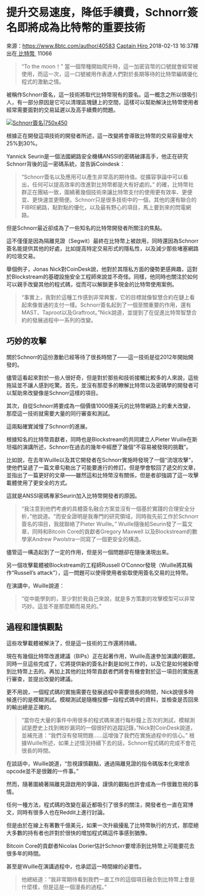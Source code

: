 # 提升交易速度，降低手續費，Schnorr簽名即將成為比特幣的重要技術
來源：https://www.8btc.com/author/40583
[Captain Hiro ](https://www.8btc.com/author/40583)2018-02-13 16:37釋出在[ 比特幣 ](javascript:;) 11066

> “To the moon！”
> 當一個幣種開始爬升時，這一加密貨幣的口號就會經常被使用，而這一次，這一口號被用作表達人們對於長期等待的比特幣編碼優化程式的激動之情。

被稱作Schnorr簽名，這一技術將取代比特幣現有的簽名。這一概念之所以很吸引人，有一部分原因是它可以清理區塊鏈上的空間，這樣可以幫助解決比特幣使用者經常需要面對的交易延遲以及高手續費的問題。

[![Schnorr簽名|750x450](https://cdn.8btc.com/wp-content/uploads/2018/02/201802130834021281.jpg)](https://cdn.8btc.com/wp-content/uploads/2018/02/201802130834021281.jpg)

根據正在開發這項技術的開發者所述，這一改變將會導致比特幣的交易容量增大25%到30%。

Yannick Seurin是一個法國網路安全機構ANSSI的密碼破譯高手，他正在研究Schnorr背後的這一密碼系統，並告訴Coindesk：

> “Schnorr簽名以及應用可以產生非常高的期待值。從擴容爭論中可以看出，任何可以提高效率的改進對比特幣都是大有好處的。”
> 的確，比特幣社群正在團結一致，圍繞著幾個技術來讓比特幣支付的使用更有效率、更便宜、更快速並更簡便。Schnorr只是很多技術中的一個，其他的還有聯合的FIBRE網路，點對點的優化，以及最有野心的項目，馬上要到來的閃電網路。

但是Schnorr最近卻成為了一些知名的比特幣開發者所關注的焦點。

這不僅僅是因為隔離見證（Segwit）最終在比特幣上被啟用，同時還因為Schnorr簽名能提供其他的好處，比如提高特定交易形式的隱私性，以及減少那些堵塞網路的垃圾交易。

舉個例子，Jonas Nick對CoinDesk說，他對於其隱私方面的優勢更感興趣，這對於Blockstream的基礎設施安全工程師來說並不奇怪。同樣，他同時也關注於如何可以親手改變其他的程式碼，從而可以解鎖更多現金的比特幣使用案例。

> “事實上，我對於這種工作感到非常興奮，它的目標就像智慧合約在鏈上看起來像普通的支付一樣。Schnorr簽名起到了一個至關重要的作用，還有MAST、Taproot以及Graftroot。”Nick說道，並提到了在促進比特幣智慧合約的發展過程中一系列的改變。

## 巧妙的攻擊

關於Schnorr的這份激動已經等待了很長時間了——這一技術是從2012年開始開發的。

儘管這看起來對於一些人很好奇，但是對於那些和技術接觸比較多的人來說，這些拖延並不讓人感到吃驚。首先，並沒有那麼多的瞭解比特幣以及密碼學的開發者可以幫助來改變像是Schnorr這樣的項目。

其次，自從Schnorr將要成為一個價值1000億美元的比特幣網路上的重大改變，那麼這一技術就需要大量的同行審查和測試。

這兩點確實減慢了Schnorr的進展。

根據知名的比特幣貢獻者，同時也是Blockstream的共同建立人Pieter Wuille在斯坦福的演講所述，Schnorr在過去的幾年中經歷了幾個“不容易被發現的挑戰”。

比如說，在去年Wuille以及其它開發者在Schnorr實施時發現了一個“流氓攻擊”，使他們呈遞了一篇文章勾勒出了可能要進行的修訂。但是學會駁回了遞交的文章，並指出了一篇更好的文章——雖然這和比特幣沒有關係，但是者卻強調了這一攻擊載體使用了更安全的方式。

這就是ANSSI密碼專家Seurin加入比特幣開發者的原因。

> “我注意到他們考慮的具體簽名融合方案並沒有一個基於實踐的合理安全分析，”他說道。“而安全證明是我專門的研究領域，同時我先前工作於Schnorr簽名的項目，我就聯絡了Pieter Wuille。”
> Wuille隨後給Seurin發了一篇文章，同時和Bitcoin Core的貢獻者Gregory Maxwell 以及Blockstream的數學家Andrew Pwolstra一同寫了一個更安全的構造。

儘管這一構造起到了一定的作用，但是另一個問題卻在隨後湧現出來。

另一個攻擊載體被Blockstream的工程師Russell O’Connor發現（Wuille將其稱作“Russell’s attack”），這一問題可以使得使用者偷取使用簽名交易的比特幣。

在演講中，Wuille說道：

> “從中能學到的，至少對於我自己來說，就是多方策劃的攻擊模型可以非常巧妙。這並不是那麼顯而易見的。”

## 過程和謹慎觀點

這些攻擊載體被解決了，但是這一技術的工作還將持續。

現在有幾個比特幣改進建議（BIPs）正在起著作用，Wuille高速參加演講的觀眾。同時一旦這些完成了，它將提供新的簽名計劃是如何工作的，以及它是如何被新增到比特幣上去的。再加上其他的比特幣貢獻者們將會有機會對於這一項目的實施進行審查，並提出改變的建議。

更不用說，一個程式碼的實施需要在發展過程中需要很長的時間，Nick說很多時候進行的是模糊測試。模糊測試是隨機投擲一段程式碼中的資料，並檢查是否回來的輸出總是正確的。

> “當你在大量的事件中用很多的程式碼來進行每秒鐘上百次的測試，模糊測試是歷史上找到微妙漏洞的一個很好的追蹤記錄，”Nick對CoinDesk說道，並補充道：“我們沒有發現問題……這增強了我們在實施過程中的信心。”
> 根據Wuille所述，如果上述情況持續下去的話，Schnorr程式碼的完成不會花很長的時間。

在談話中，Wuille說道，“忽視謹慎觀點，通過隔離見證的指令碼版本化來增添opcode並不是很難的一件事。”

然而，隨著圍繞著隔離見證啟用的爭論，謹慎的觀點也許會成為一件很難忽視的事情。

任何一種方法，程式碼的改變在最近都吸引了很多的關注，開發者也一直在寫博文，同時有很多人也在Reddit上進行討論。

但是由於在線上有著數千億美元，如果一次升級擾亂了比特幣執行的方式，那麼絕大多數的持有者也許對於很快的增加程式碼這件事感到猶豫。

Bitcoin Core的貢獻者Nicolas Dorier估計Schnorr要增添到比特幣上可能要花去很多年的時間。

甚至是Wuille在演講過程中，也承認這一時間線的必要性。

> 他總結道：“我非常期待看到我們一直工作的這個項目融合到比特幣上會是什麼樣，但是這是一個漫長的過程。”
